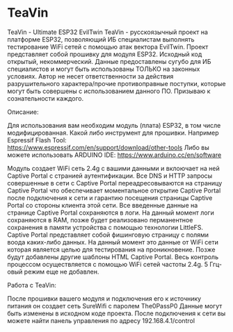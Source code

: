# TeaVin
TeaVin - Ultimate ESP32 EvilTwin
TeaVin - русскоязычный проект на платформе ESP32, позволяющий ИБ специалистам выполнять тестирование WiFi сетей с помощью атак вектора EvilTwin.
Проект представляет собой прошивку для модуля ESP32. Исходный код открытый, некоммерческий.
Данные предоставлены сугубо для ИБ специалистов и могут быть использованы ТОЛЬКО на законных условиях.
Автор не несет ответственности за действия разрушительного характера/прочие противоправные поступки, которые могут быть совершены с использованием данного ПО.
Призываю к сознательности каждого.

Описание:

Для использования вам необходим модуль (плата) ESP32, в том числе модифицированная.
Какой либо инструмент для прошивки. Например Espressif Flash Tool:
https://www.espressif.com/en/support/download/other-tools
Либо вы можете использовать ARDUINO IDE:
https://www.arduino.cc/en/software

Модуль создает WiFi сеть 2.4g с вашими данными и вклоючает на ней Captive Portal с странией аутентификации.
Все DNS и HTTP запросы совершенные в сети с Captive Portal переадресовываются на страницу Captive Portal что обеспечивает моментальное открытие Captive Portal после подключения к сети и гарантию посещения страницы Captive Portal со стороны клиента этой сети.
Все введенные данные на странице Captive Portal сохраняются в логи. На данный момент логи сохраняются в RAM, позже будет реализовано перманентное сохранения в памяти устройства с помощью технологии LittleFS.
Captive Portal представляет собой фишинговую страницу с полями воода каких-либо данных. На данный момент это данные от WiFi сети которая является целью для тестирования на проникновение. Позже будут добавлены другие шаблоны HTML Captive Portal.
Весь контроль процессом осуществляется с помощью WiFi сетей частоты 2.4g. 5 Ггц-овый режим еще не добавлен.

Работа с TeaVin:

После прошивки вашего модуля и подключения его к источнику питания он создает сеть SureWifi с паролем The0PassP0
Данные могут быть изменены в исходном коде проекта.
После подключения к сети вы можете найти панель управления по адресу 192.168.4.1/control

